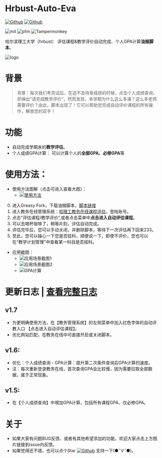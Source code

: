 # Hrbust-Auto-Eva
[![Github](https://img.shields.io/badge/Hrbust%20Auto--Eva%20-v1.7-brightgreen)](https://github.com/Leisurelybear/Hrbust-Auto-Eva) 
[![Github](https://img.shields.io/github/stars/Leisurelybear/Hrbust-Auto-Eva)](https://github.com/Leisurelybear/Hrbust-Auto-Eva) 


![mit](https://img.shields.io/github/license/Leisurelybear/Hrbust-Auto-Eva)
![pfm](https://img.shields.io/badge/platform-Chrome%20v87%20%7C%20Firefox%20%7C%20Edge%20%7C%20etc.-lightgrey)
![Tampermonkey](https://img.shields.io/badge/Tampermonkey-v4.11-blue)

哈尔滨理工大学（hrbust） 评估课程&教学评价自动完成、个人GPA计算**油猴脚本**。

![logo](https://s3.ax1x.com/2020/11/22/DG9DVe.png)
# 背景
> 背景：每次我们考完试后，在迫不及待查成绩的时候，点击个人成绩查询，却弹出“请完成教学评价”，然而发现，本学期为什么这么多课？这么多老师需要评价？由此，脚本出现了！它可以帮助您完成自动评价课程的所有操作，解放您的双手！

# 功能
* 自动完成学期末的**教学评估**。
* 个人成绩GPA计算： 可以计算个人的**全部GPA、必修GPA**等

# 使用方法：

* 使用方法图解（点击可进入查看大图）：
  - [![使用方法](https://s3.ax1x.com/2020/12/07/Dv2DfK.png)](https://imgchr.com/i/Dv2DfK)

0. 进入Greasy Fork，下载油猴脚本，[脚本链接](https://greasyfork.org/zh-CN/scripts/416572-%E5%93%88%E5%B0%94%E6%BB%A8%E7%90%86%E5%B7%A5%E5%A4%A7%E5%AD%A6-%E6%95%99%E5%8A%A1%E5%9C%A8%E7%BA%BF-%E6%95%99%E5%AD%A6%E8%AF%84%E4%BB%B7-%E8%AF%84%E4%BC%B0%E8%AF%BE%E7%A8%8B%E8%87%AA%E5%8A%A8%E5%AE%8C%E6%88%90%E8%84%9A%E6%9C%AC-hrbust-auto-eva)
1. 进入教务在线管理系统：[哈理工教务在线课程评估](http://jwzx.hrbust.edu.cn/academic/index_new.jsp)，登陆账号。
2. 点击“评估课程/教学评价”,或者点击菜单中**点击进入自动评估课程**。
3. 可以去喝杯咖啡了，稍等片刻，评估自动完成。
4. 评估完毕后，您可以手动关闭，并删除脚本，等待下一次评估再下回来233。
5. 至此，您可以操心一下您是否挂科，顺便说一下，即使不评价，您也可以在“教学计划管理”中查看某一科目是否挂科。


* 应用截图：
  - ![应用场景截图1](https://s3.ax1x.com/2020/12/07/DvRg3T.png)
  - ![应用场景截图2](https://s3.ax1x.com/2020/11/25/DdhB0s.png)
  - ![GPA计算](https://s3.ax1x.com/2020/12/10/rifrHP.png)
  


# 更新日志 | [查看完整日志](https://cdn.jsdelivr.net/gh/Leisurelybear/Hrbust-Auto-Eva@master/Update-log.md)

## v1.7
* 为更明确使用方法，在【教务管理系统】的左侧菜单中加入红色字体的自动评教入口 【点击进入自动评估课程】。
* 优化网站匹配，在教务在线中可直接开启或关闭脚本。

## v1.6:
* 优化：个人成绩查询 - GPA计算：提升第二次条件查询后GPA计算的速度。
* 注：每次重新登录教务在线，首次查询GPA会比较慢，因为需要拉取全部数据，属于正常现象。

## v1.5:
* 在【个人成绩查询】中增加GPA计算，包括所有课程GPA、仅必修GPA。

# 关于
* 如果大家有问题BUG反馈、或者有其他希望添加的功能，欢迎大家点击上方图片链接到issue内反馈。
* 如果觉得还不错，也可以点个Star [![Github](https://img.shields.io/github/stars/Leisurelybear/Hrbust-Auto-Eva)](https://github.com/Leisurelybear/Hrbust-Auto-Eva) 支持一下(●ˇ∀ˇ●)。


